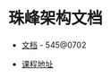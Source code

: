 # 珠峰架构文档

- [文档](http://www.zhufengpeixun.com/2020/html) - 545@0702

- [课程地址](http://www.javascriptpeixun.cn/)

